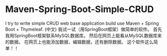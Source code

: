 # Maven-Spring-Boot-Simple-CRUD
I try to write simple CRUD web base application build use Maven + Spring Boot + Thymeleaf.  (中文) 我试一试（用SpringBoot框架）做简单的软件。 首先我用SpringBoot框架联系MySQL数据库。 然后在网页上能看从MySQL数据库来的数据。 在网页上也能添加数据，编辑数据，还有删除数据。 这个软件这么简单！！
